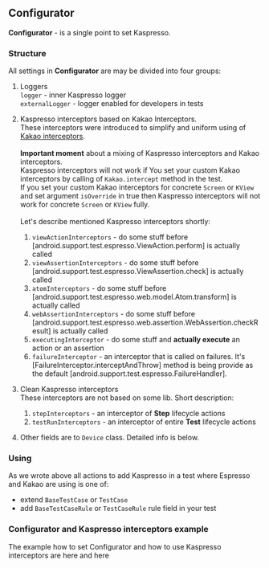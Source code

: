 ## **Configurator**

**Configurator** - is a single point to set Kaspresso. <br>

### **Structure**

All settings in **Configurator** are may be divided into four groups: <br>

1. Loggers <br>
```logger``` - inner Kaspresso logger <br>
```externalLogger``` - logger enabled for developers in tests <br>

2. Kaspresso interceptors based on Kakao Interceptors. <br>
These interceptors were introduced to simplify and uniform using of [Kakao interceptors](https://github.com/agoda-com/Kakao#intercepting).<br> <br>
**Important moment** about a mixing of Kaspresso interceptors and Kakao interceptors. <br>
Kaspresso interceptors will not work if You set your custom Kakao interceptors by calling of ```Kakao.intercept``` method in the test. <br> 
If you set your custom Kakao interceptors for concrete ```Screen``` or ```KView``` and set argument ```isOverride``` in true then Kaspresso interceptors will not work for concrete ```Screen``` or ```KView``` fully. 
<br> <br> 
Let's describe mentioned Kaspresso interceptors shortly: <br>
    1. ```viewActionInterceptors``` - do some stuff before [android.support.test.espresso.ViewAction.perform] is actually called <br>
    2. ```viewAssertionInterceptors``` - do some stuff before [android.support.test.espresso.ViewAssertion.check] is actually called <br>
    3. ```atomInterceptors``` - do some stuff before [android.support.test.espresso.web.model.Atom.transform] is actually called <br>
    4. ```webAssertionInterceptors``` - do some stuff before [android.support.test.espresso.web.assertion.WebAssertion.checkResult] is actually called <br>
    5. ```executingInterceptor``` - do some stuff and **actually execute** an action or an assertion <br>
    6. ```failureInterceptor``` - an interceptor that is called on failures. It's [FailureInterceptor.interceptAndThrow] method is being provide as the default [android.support.test.espresso.FailureHandler].

3. Clean Kaspresso interceptors <br>
These interceptors are not based on some lib. Short description:
    1. ```stepInterceptors``` - an interceptor of **Step** lifecycle actions
    2. ```testRunInterceptors``` - an interceptor of entire **Test** lifecycle actions
    
4. Other fields are to ```Device``` class. Detailed info is below. 

### **Using**

As we wrote above all actions to add Kaspresso in a test where Espresso and Kakao are using is one of:
- extend ```BaseTestCase``` or ```TestCase```
- add ```BaseTestCaseRule``` or ```TestCaseRule``` rule field in your test  

### **Configurator and Kaspresso interceptors example**

The example how to set Configurator and how to use Kaspresso interceptors are here and here